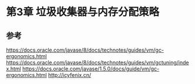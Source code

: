 # 第3章 垃圾收集器与内存分配策略

## 参考

<https://docs.oracle.com/javase/8/docs/technotes/guides/vm/gc-ergonomics.html>
<https://docs.oracle.com/javase/8/docs/technotes/guides/vm/gctuning/index.html>
<https://docs.oracle.com/javase/1.5.0/docs/guide/vm/gc-ergonomics.html>
<http://icyfenix.cn/>
